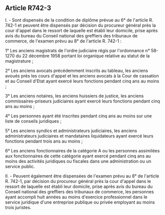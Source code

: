 Article R742-3
----
I. - Sont dispensés de la condition de diplôme prévue au 6° de l'article R.
742-1 et peuvent être dispensés par décision du procureur général près la cour
d'appel dans le ressort de laquelle est établi leur domicile, prise après avis
du bureau du Conseil national des greffiers des tribunaux de commerce, de
l'examen prévu au 8° de l'article R. 742-1 :

1° Les anciens magistrats de l'ordre judiciaire régis par l'ordonnance n°
58-1270 du 22 décembre 1958 portant loi organique relative au statut de la
magistrature ;

2° Les anciens avocats précédemment inscrits au tableau, les anciens avoués près
les cours d'appel et les anciens avocats à la Cour de cassation et au Conseil
d'Etat ayant exercé leurs fonctions pendant cinq ans au moins ;

3° Les anciens notaires, les anciens huissiers de justice, les anciens
commissaires-priseurs judiciaires ayant exercé leurs fonctions pendant cinq ans
au moins ;

4° Les personnes ayant été inscrites pendant cinq ans au moins sur une liste de
conseils juridiques ;

5° Les anciens syndics et administrateurs judiciaires, les anciens
administrateurs judiciaires et mandataires liquidateurs ayant exercé leurs
fonctions pendant trois ans au moins ;

6° Les anciens fonctionnaires de la catégorie A ou les personnes assimilées aux
fonctionnaires de cette catégorie ayant exercé pendant cinq ans au moins des
activités juridiques ou fiscales dans une administration ou un service public.

II. - Peuvent également être dispensées de l'examen prévu au 8° de l'article R.
742-1, par décision du procureur général près la cour d'appel dans le ressort de
laquelle est établi leur domicile, prise après avis du bureau du Conseil
national des greffiers des tribunaux de commerce, les personnes ayant accompli
huit années au moins d'exercice professionnel dans le service juridique d'une
entreprise publique ou privée employant au moins trois juristes.
